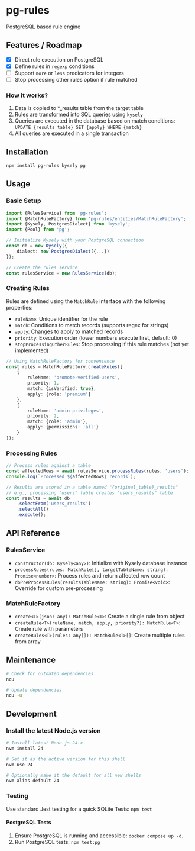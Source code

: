 # pg-rules

PostgreSQL based rule engine

## Features / Roadmap

- [x] Direct rule execution on PostgreSQL
- [x] Define rules in `regexp` conditions
- [ ] Support `more` or `less` predicators for integers
- [ ] Stop processing other rules option if rule matched

### How it works?

1. Data is copied to *_results table from the target table
2. Rules are transformed into SQL queries using `kysely`
3. Queries are executed in the database based on match conditions: `UPDATE {results_table} SET {apply} WHERE {match}`
4. All queries are executed in a single transaction

## Installation

```bash
npm install pg-rules kysely pg
```

## Usage

### Basic Setup

```typescript
import {RulesService} from 'pg-rules';
import {MatchRuleFactory} from 'pg-rules/entities/MatchRuleFactory';
import {Kysely, PostgresDialect} from 'kysely';
import {Pool} from 'pg';

// Initialize Kysely with your PostgreSQL connection
const db = new Kysely({
    dialect: new PostgresDialect({...})
});

// Create the rules service
const rulesService = new RulesService(db);
```

### Creating Rules

Rules are defined using the `MatchRule` interface with the following properties:

- `ruleName`: Unique identifier for the rule
- `match`: Conditions to match records (supports regex for strings)
- `apply`: Changes to apply to matched records
- `priority`: Execution order (lower numbers execute first, default: 0)
- `stopProcessingOtherRules`: Stop processing if this rule matches (not yet implemented)

```typescript
// Using MatchRuleFactory for convenience
const rules = MatchRuleFactory.createRules([
    {
        ruleName: 'promote-verified-users',
        priority: 1,
        match: {isVerified: true},
        apply: {role: 'premium'}
    },
    {
        ruleName: 'admin-privileges',
        priority: 2,
        match: {role: 'admin'},
        apply: {permissions: 'all'}
    }
]);

```

### Processing Rules

```typescript
// Process rules against a table
const affectedRows = await rulesService.processRules(rules, 'users');
console.log(`Processed ${affectedRows} records`);

// Results are stored in a table named "{original_table}_results"
// e.g., processing "users" table creates "users_results" table
const results = await db
    .selectFrom('users_results')
    .selectAll()
    .execute();
```

## API Reference

### RulesService

- `constructor(db: Kysely<any>)`: Initialize with Kysely database instance
- `processRules(rules: MatchRule[], targetTableName: string): Promise<number>`: Process rules and return affected row
  count
- `doPreProcessRules(resultsTableName: string): Promise<void>`: Override for custom pre-processing

### MatchRuleFactory

- `create<T>(json: any): MatchRule<T>`: Create a single rule from object
- `createRule<T>(ruleName, match, apply, priority?): MatchRule<T>`: Create rule with parameters
- `createRules<T>(rules: any[]): MatchRule<T>[]`: Create multiple rules from array

## Maintenance

```bash
# Check for outdated dependencies
ncu

# Update dependencies
ncu -u
```

## Development

### Install the latest Node.js version

```bash
# Install latest Node.js 24.x
nvm install 24

# Set it as the active version for this shell
nvm use 24

# Optionally make it the default for all new shells
nvm alias default 24
```

### Testing

Use standard Jest testing for a quick SQLite Tests: `npm test`

#### PostgreSQL Tests

1. Ensure PostgreSQL is running and accessible: `docker compose up -d`. 
2. Run PostgreSQL tests: `npm test:pg`